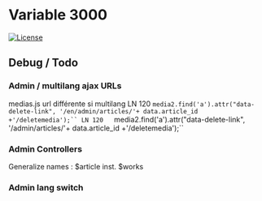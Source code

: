 # Variable 3000

[![License](https://poser.pugx.org/laravel/framework/license.svg)](https://packagist.org/packages/laravel/framework)


## Debug / Todo

### Admin / multilang ajax URLs
medias.js url différente si multilang
LN 120   `media2.find('a').attr("data-delete-link", '/en/admin/articles/'+ data.article_id +'/deletemedia');``
LN 120   `media2.find('a').attr("data-delete-link", '/admin/articles/'+ data.article_id +'/deletemedia');``

### Admin Controllers
Generalize names : $article inst. $works

### Admin lang switch
